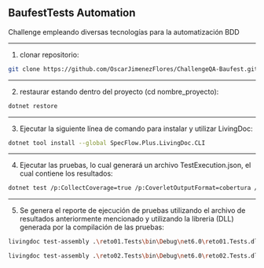 ## BaufestTests Automation ##

Challenge empleando diversas tecnologías para la automatización BDD

---
1. clonar repositorio:

```bash
git clone https://github.com/OscarJimenezFlores/ChallengeQA-Baufest.git
```

---
2. restaurar estando dentro del proyecto (cd nombre_proyecto):

```bash
dotnet restore

```
---
3. Ejecutar la siguiente línea de comando para instalar y utilizar LivingDoc:

```bash
dotnet tool install --global SpecFlow.Plus.LivingDoc.CLI
```

---
4. Ejecutar las pruebas, lo cual generará un archivo TestExecution.json, el cual contiene los resultados:

```bash
dotnet test /p:CollectCoverage=true /p:CoverletOutputFormat=cobertura /p:CoverletOutput=..\Cobertura\
```

---
5. Se genera el reporte de ejecución de pruebas utilizando el archivo de resultados anteriormente mencionado y utilizando la libreria (DLL) generada por la compilación de las pruebas:

```bash
livingdoc test-assembly .\reto01.Tests\bin\Debug\net6.0\reto01.Tests.dll -t .\reto01.Tests\bin\Debug\net6.0\TestExecution.json -o reto01.html
```

```bash
livingdoc test-assembly .\reto02.Tests\bin\Debug\net6.0\reto02.Tests.dll -t .\reto02.Tests\bin\Debug\net6.0\TestExecution.json -o reto02.html
```